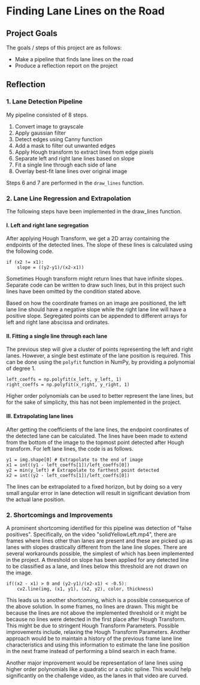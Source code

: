 # Finding Lane Lines on the Road

## Project Goals

The goals / steps of this project are as follows:
* Make a pipeline that finds lane lines on the road
* Produce a reflection report on the project

## Reflection

### 1. Lane Detection Pipeline

My pipeline consisted of 8 steps.

1. Convert image to grayscale
2. Apply gaussian filter
3. Detect edges using Canny function
4. Add a mask to filter out unwanted edges
5. Apply Hough transform to extract lines from edge pixels
6. Separate left and right lane lines based on slope
7. Fit a single line through each side of lane
8. Overlay best-fit lane lines over original image

Steps 6 and 7 are performed in the `draw_lines` function.

### 2. Lane Line Regression and Extrapolation

The following steps have been implemented in the draw_lines function.

#### I. Left and right lane segregation

After applying Hough Transform, we get a 2D array containing the endpoints of the detected lines. The slope of these lines is calculated using the following code.

```
if (x2 != x1):
	slope = ((y2-y1)/(x2-x1))
```
Sometimes Hough transform might return lines that have infinite slopes. Separate code can be written to draw such lines, but in this project such lines have been omitted by the condition stated above.

Based on how the coordinate frames on an image are positioned, the left lane line should have a negative slope while the right lane line will have a positive slope. Segregated points can be appended to different arrays for left and right lane abscissa and ordinates.

#### II. Fitting a single line through each lane

The previous step will give a cluster of points representing the left and right lanes. However, a single best estimate of the lane position is required. This can be done using the `polyfit` function in NumPy, by providing a polynomial of degree 1.

```
left_coeffs = np.polyfit(x_left, y_left, 1)
right_coeffs = np.polyfit(x_right, y_right, 1)
```

Higher order polynomials can be used to better represent the lane lines, but for the sake of simplicity, this has not been implemented in the project.

#### III. Extrapolating lane lines

After getting the coefficients of the lane lines, the endpoint coordinates of the detected lane can be calculated. The lines have been made to extend from the bottom of the image to the topmost point detected after Hough transform. For left lane lines, the code is as follows.

```
y1 = img.shape[0] # Extrapolate to the end of image
x1 = int((y1 - left_coeffs[1])/left_coeffs[0])
y2 = min(y_left) # Extrapolate to farthest point detected
x2 = int((y2 - left_coeffs[1])/left_coeffs[0])
```

The lines can be extrapolated to a fixed horizon, but by doing so a very small angular error in lane detection will result in significant deviation from the actual lane position.


### 2. Shortcomings and Improvements

A prominent shortcoming identified for this pipeline was detection of "false positives". Specifically, on the video "solidYellowLeft.mp4", there are frames where lines other than lanes are present and these are picked up as lanes with slopes drastically different from the lane line slopes. There are several workarounds possible, the simplest of which has been implemented in the project. A threshold on slope has been applied for any detected line to be classified as a lane, and lines below this threshold are not drawn on the image.

```
if((x2 - x1) > 0 and (y2-y1)/(x2-x1) < -0.5):
	cv2.line(img, (x1, y1), (x2, y2), color, thickness)
```

This leads us to another shortcoming, which is a possible consequence of the above solution. In some frames, no lines are drawn. This might be because the lines are not above the implemented threshold or it might be because no lines were detected in the first place after Hough Transform. This might be due to stringent Hough Transform Parameters. Possible improvements include, relaxing the Hough Transform Parameters. Another approach would be to maintain a history of the previous frame lane line characteristics and using this information to estimate the lane line position in the next frame instead of performing a blind search in each frame.

Another major improvement would be representation of lane lines using higher order polynomials like a quadratic or a cubic spline. This would help significantly on the challenge video, as the lanes in that video are curved.
